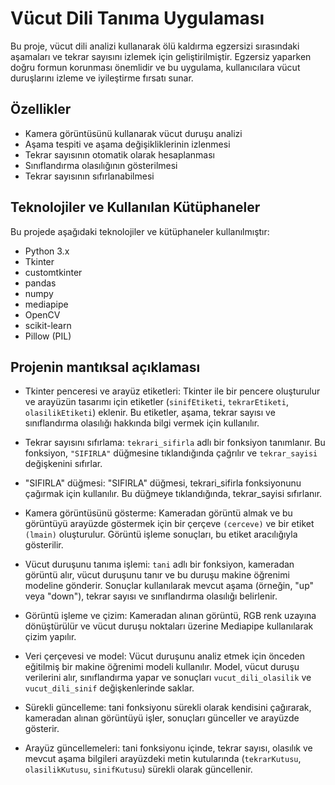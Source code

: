 # Vücut Dili Tanıma Uygulaması

Bu proje, vücut dili analizi kullanarak ölü kaldırma egzersizi sırasındaki aşamaları ve tekrar sayısını izlemek için geliştirilmiştir. Egzersiz yaparken doğru formun korunması önemlidir ve bu uygulama, kullanıcılara vücut duruşlarını izleme ve iyileştirme fırsatı sunar.

## Özellikler

- Kamera görüntüsünü kullanarak vücut duruşu analizi
- Aşama tespiti ve aşama değişikliklerinin izlenmesi
- Tekrar sayısının otomatik olarak hesaplanması
- Sınıflandırma olasılığının gösterilmesi
- Tekrar sayısının sıfırlanabilmesi

## Teknolojiler ve Kullanılan Kütüphaneler

Bu projede aşağıdaki teknolojiler ve kütüphaneler kullanılmıştır:

- Python 3.x
- Tkinter
- customtkinter
- pandas
- numpy
- mediapipe
- OpenCV
- scikit-learn
- Pillow (PIL)

## Projenin mantıksal açıklaması
- Tkinter penceresi ve arayüz etiketleri: Tkinter ile bir pencere oluşturulur ve arayüzün tasarımı için etiketler (`sinifEtiketi`, `tekrarEtiketi`, `olasilikEtiketi`) eklenir. Bu etiketler, aşama, tekrar sayısı ve sınıflandırma olasılığı hakkında bilgi vermek için kullanılır.

- Tekrar sayısını sıfırlama: `tekrari_sifirla` adlı bir fonksiyon tanımlanır. Bu fonksiyon, `"SIFIRLA"` düğmesine tıklandığında çağrılır ve `tekrar_sayisi` değişkenini sıfırlar.

- "SIFIRLA" düğmesi: "SIFIRLA" düğmesi, tekrari_sifirla fonksiyonunu çağırmak için kullanılır. Bu düğmeye tıklandığında, tekrar_sayisi sıfırlanır.

- Kamera görüntüsünü gösterme: Kameradan görüntü almak ve bu görüntüyü arayüzde göstermek için bir çerçeve `(cerceve)` ve bir etiket `(lmain)` oluşturulur. Görüntü işleme sonuçları, bu etiket aracılığıyla gösterilir.

- Vücut duruşunu tanıma işlemi: `tani` adlı bir fonksiyon, kameradan görüntü alır, vücut duruşunu tanır ve bu duruşu makine öğrenimi modeline gönderir. Sonuçlar kullanılarak mevcut aşama (örneğin, "up" veya "down"), tekrar sayısı ve sınıflandırma olasılığı belirlenir.

- Görüntü işleme ve çizim: Kameradan alınan görüntü, RGB renk uzayına dönüştürülür ve vücut duruşu noktaları üzerine Mediapipe kullanılarak çizim yapılır.

- Veri çerçevesi ve model: Vücut duruşunu analiz etmek için önceden eğitilmiş bir makine öğrenimi modeli kullanılır. Model, vücut duruşu verilerini alır, sınıflandırma yapar ve sonuçları `vucut_dili_olasilik` ve `vucut_dili_sinif` değişkenlerinde saklar.

- Sürekli güncelleme: tani fonksiyonu sürekli olarak kendisini çağırarak, kameradan alınan görüntüyü işler, sonuçları günceller ve arayüzde gösterir.

- Arayüz güncellemeleri: tani fonksiyonu içinde, tekrar sayısı, olasılık ve mevcut aşama bilgileri arayüzdeki metin kutularında (`tekrarKutusu`, `olasilikKutusu`, `sinifKutusu`) sürekli olarak güncellenir.
